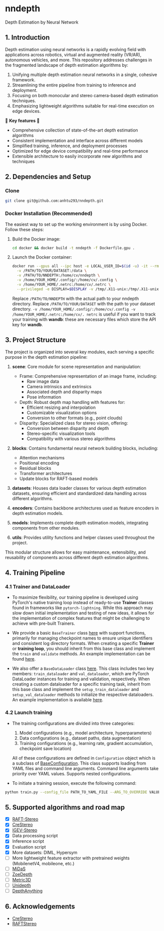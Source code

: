 # nndepth
Depth Estimation by Neural Network

## 1. Introduction

Depth estimation using neural networks is a rapidly evolving field with applications across robotics, virtual and augmented reality (VR/AR), autonomous vehicles, and more. This repository addresses challenges in the fragmented landscape of depth estimation algorithms by:

1. Unifying multiple depth estimation neural networks in a single, cohesive framework.
2. Streamlining the entire pipeline from training to inference and deployment.
3. Focusing on both monocular and stereo camera-based depth estimation techniques.
4. Emphasizing lightweight algorithms suitable for real-time execution on edge devices.

🌟 **Key features** :star2:
- Comprehensive collection of state-of-the-art depth estimation algorithms
- Consistent implementation and interface across different models
- Simplified training, inference, and deployment processes
- Optimized for edge device compatibility and real-time performance
- Extensible architecture to easily incorporate new algorithms and techniques

## 2. Dependencies and Setup

### Clone
```bash
git clone git@github.com:anhtu293/nndepth.git
```

### Docker Installation (Recommended)

The easiest way to set up the working environment is by using Docker. Follow these steps:

1. Build the Docker image:
   ```bash
   cd docker && docker build -t nndepth -f Dockerfile.gpu .
   ```

2. Launch the Docker container:
   ```bash
   docker run --gpus all --ipc host -e LOCAL_USER_ID=$(id -u) -it --rm \
     -v /PATH/TO/YOUR/DATASET:/data \
     -v /PATH/TO/NNDEPTH:/home/cv/nndepth \
     -v /home/YOUR_HOME/.config/:/home/cv/.config \
     -v /home/YOUR_HOME/.netrc:/home/cv/.netrc \
     --privileged -e DISPLAY=$DISPLAY -v /tmp/.X11-unix:/tmp/.X11-unix nndepth
   ```

   Replace `/PATH/TO/NNDEPTH` with the actual path to your nndepth directory.
   Replace `/PATH/TO/YOUR/DATASET` with the path to your dataset directory.
   `-v /home/YOUR_HOME/.config/:/home/cv/.config -v /home/YOUR_HOME/.netrc:/home/cv/.
   netrc` is useful if you want to track your training with **wandb**: these are necessary files which
   store the API key for **wandb**.


## 3. Project Structure
The project is organized into several key modules, each serving a specific purpose in the depth estimation pipeline:

1. **scene**: Core module for scene representation and manipulation:
   - Frame: Comprehensive representation of an image frame, including:
     - Raw image data
     - Camera intrinsics and extrinsics
     - Associated depth and disparity maps
     - Pose information
   - Depth: Robust depth map handling with features for:
     - Efficient resizing and interpolation
     - Customizable visualization options
     - Conversion to other formats (e.g., point clouds)
   - Disparity: Specialized class for stereo vision, offering:
     - Conversion between disparity and depth
     - Stereo-specific visualization tools
     - Compatibility with various stereo algorithms

2. **blocks**: Contains fundamental neural network building blocks, including:
   - Attention mechanisms
   - Positional encoding
   - Residual blocks
   - Transformer architectures
   - Update blocks for RAFT-based models

3. **datasets**: Houses data loader classes for various depth estimation datasets, ensuring efficient and standardized data handling across different algorithms.

4. **encoders**: Contains backbone architectures used as feature encoders in depth estimation models.

5. **models**: Implements complete depth estimation models, integrating components from other modules.

6. **utils**: Provides utility functions and helper classes used throughout the project.

This modular structure allows for easy maintenance, extensibility, and reusability of components across different depth estimation algorithms.



## 4. Training Pipeline
### 4.1 **Trainer** and **DataLoader**
- To maximize flexibility, our training pipeline is developed using PyTorch's native training loop instead of ready-to-use **Trainer** classes found in frameworks like `pytorch-lightning`. While this approach may slow down initial implementation and testing of new ideas, it allows for the implementation of complex features that might be challenging to achieve with pre-built Trainers.

- We provide a basic `BaseTrainer` class [here](nndepth/utils/base_trainer.py) with support functions, primarily for managing checkpoint names to ensure unique identifiers and consistent log directory formats. When creating a specific **Trainer** or **training loop**, you should inherit from this base class and implement the `train` and `validate` methods. An example implementation can be found [here](nndepth/models/raft_stereo/raft_trainer.py).

- We also offer a `BaseDataLoader` class [here](nndepth/utils/base_dataloader.py). This class includes two key members: `train_dataloader` and `val_dataloader`, which are PyTorch DataLoader instances for training and validation, respectively. When creating a custom dataloader for a specific training task, inherit from this base class and implement the `setup_train_dataloader` and `setup_val_dataloader` methods to initialize the respective dataloaders. An example implementation is available [here](nndepth/datasets/tartanair_disparity.py).


### 4.2 Launch training
- The training configurations are divided into three categories:
  1. Model configurations (e.g., model architecture, hyperparameters)
  2. Data configurations (e.g., dataset paths, data augmentation)
  3. Training configurations (e.g., learning rate, gradient accumulation, checkpoint save location)

  All of these configurations are defined in `Configuration` object which is a subclass of [BaseConfiguration](nndepth/utils/base_config.py). This class supports loading from YAML files and command line arguments. Command line arguments take priority over YAML values. Supports nested configurations.

- To initiate a training session, execute the following command:
```bash
python train.py --config_file PATH_TO_YAML_FILE --ARG_TO_OVERRIDE VALUE_TO_OVERRIDE
```

## 5. Supported algorithms and road map
- [x] [RAFT-Stereo](https://arxiv.org/pdf/2109.07547.pdf)
- [x] [CreStereo](https://arxiv.org/abs/2203.11483)
- [x] [IGEV-Stereo](https://arxiv.org/pdf/2303.06615.pdf)
- [x] Data processing script
- [x] Inference script
- [x] Evaluation script
- [x] More datasets: DIML, Hypersym
- [ ] More lightweight feature extractor with pretrained weights (MobilenetV4, mobileone, etc.)
- [ ] [MiDaS](https://arxiv.org/abs/1907.01341)
- [ ] [ZoeDepth](https://arxiv.org/abs/2302.12288)
- [ ] [Metric3D](https://jugghm.github.io/Metric3Dv2/)
- [ ] [Unidepth](https://github.com/lpiccinelli-eth/unidepth)
- [ ] [DepthAnything](https://arxiv.org/pdf/2401.10891)

## 6. Acknowledgements
- [CreStereo](https://github.com/megvii-research/CREStereo)
- [RAFTStereo](https://github.com/princeton-vl/RAFT-Stereo/blob/main/evaluate_stereo.py#L13)
